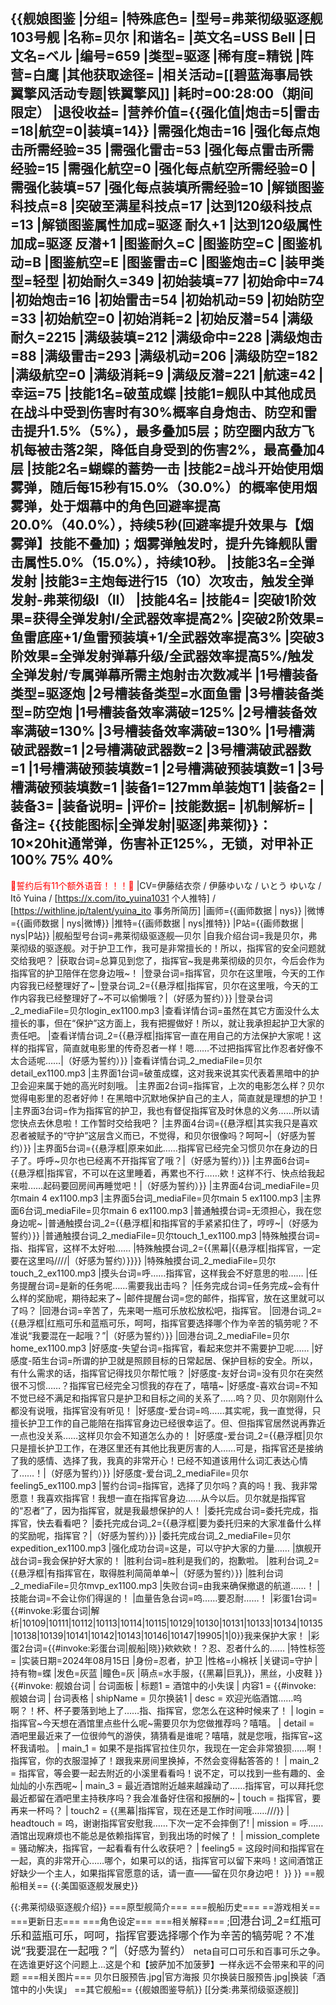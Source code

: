 {{舰娘图鉴
|分组=
|特殊底色=
|型号=弗莱彻级驱逐舰103号舰
|名称=贝尔
|和谐名=
|英文名=USS Bell
|日文名=ベル
|编号=659
|类型=驱逐
|稀有度=精锐
|阵营=白鹰
|其他获取途径=<!--【无则不填】-->
|相关活动=[[碧蓝海事局铁翼擎风活动专题|铁翼擎风]]
|耗时=00:28:00（期间限定）
|退役收益=<!--无法退役则填无法退役，否则不填-->
|营养价值={{强化值|炮击=5|雷击=18|航空=0|装填=14}}
|需强化炮击=16
|强化每点炮击所需经验=35
|需强化雷击=53
|强化每点雷击所需经验=15
|需强化航空=0
|强化每点航空所需经验=0
|需强化装填=57
|强化每点装填所需经验=10
|解锁图鉴科技点=8
|突破至满星科技点=17
|达到120级科技点=13
|解锁图鉴属性加成=驱逐 耐久+1
|达到120级属性加成=驱逐 反潜+1
|图鉴耐久=C
|图鉴防空=C
|图鉴机动=B
|图鉴航空=E
|图鉴雷击=C
|图鉴炮击=C
|装甲类型=轻型
|初始耐久=349
|初始装填=77
|初始命中=74
|初始炮击=16
|初始雷击=54
|初始机动=59
|初始防空=33
|初始航空=0
|初始消耗=2
|初始反潜=54
|满级耐久=2215
|满级装填=212
|满级命中=228
|满级炮击=88
|满级雷击=293
|满级机动=206
|满级防空=182
|满级航空=0
|满级消耗=9
|满级反潜=221
|航速=42
|幸运=75
|技能1名=破茧成蝶
|技能1=舰队中其他成员在战斗中受到伤害时有30%概率自身炮击、防空和雷击提升1.5%（5%），最多叠加5层；防空圈内敌方飞机每被击落2架，降低自身受到的伤害2%，最高叠加4层
|技能2名=蝴蝶的蓄势一击
|技能2=战斗开始使用烟雾弹，随后每15秒有15.0%（30.0%）的概率使用烟雾弹，处于烟幕中的角色回避率提高20.0%（40.0%），持续5秒(回避率提升效果与【烟雾弹】技能不叠加)；烟雾弹触发时，提升先锋舰队雷击属性5.0%（15.0%），持续10秒。
|技能3名=全弹发射
|技能3=主炮每进行15（10）次攻击，触发全弹发射-弗莱彻级I（II）
|技能4名=
|技能4=
|突破1阶效果=获得全弹发射I/全武器效率提高2%
|突破2阶效果=鱼雷底座+1/鱼雷预装填+1/全武器效率提高3%
|突破3阶效果=全弹发射弹幕升级/全武器效率提高5%/触发全弹发射/专属弹幕所需主炮射击次数减半
|1号槽装备类型=驱逐炮
|2号槽装备类型=水面鱼雷
|3号槽装备类型=防空炮
|1号槽装备效率满破=125%
|2号槽装备效率满破=130%
|3号槽装备效率满破=130%
|1号槽满破武器数=1
|2号槽满破武器数=2
|3号槽满破武器数=1
|1号槽满破预装填数=1
|2号槽满破预装填数=1
|3号槽满破预装填数=1
|装备1=127mm单装炮T1
|装备2=
|装备3=
|装备说明=
|评价=
|技能数据=
|机制解析=
|备注=
{{技能图标|全弹发射|驱逐|弗莱彻}}：<br>
10×20hit通常弹，伤害补正125%，无锁，对甲补正100% 75% 40%<br>
----
<span style="color:red;">💓誓约后有11个额外语音！！！💓</span>
|CV=伊藤结衣奈 / 伊藤ゆいな / いとう ゆいな / Itō Yuina / [https://x.com/ito_yuina1031 个人推特] / [https://withline.jp/talent/yuina_ito 事务所简历]
|画师={{画师数据 | nys}}
|微博={{画师数据 | nys|微博}}
|推特={{画师数据 | nys|推特}}
|P站={{画师数据 | nys|P站}}
|舰船型号台词=弗莱彻级驱逐舰—贝尔
|自我介绍台词=我是贝尔，弗莱彻级的驱逐舰。对于护卫工作，我可是非常擅长的！所以，指挥官的安全问题就交给我吧？
|获取台词=总算见到您了，指挥官~我是弗莱彻级的贝尔，今后会作为指挥官的护卫陪伴在您身边哦~！
|登录台词=指挥官，贝尔在这里哦，今天的工作内容我已经整理好了~
|登录台词_2={{悬浮框|指挥官，贝尔在这里哦，今天的工作内容我已经整理好了~不可以偷懒哦？|（好感为誓约）}}
|登录台词_2_mediaFile=贝尔login_ex1100.mp3
|查看详情台词=虽然在其它方面没什么太擅长的事，但在“保护”这方面上，我有把握做好！所以，就让我承担起护卫大家的责任吧。
|查看详情台词_2={{悬浮框|指挥官一直在用自己的方法保护大家呢！这样的指挥官，简直就电影里的传奇忍者一样！嗯……不过把指挥官比作忍者好像不太合适呢……|（好感为誓约）}}
|查看详情台词_2_mediaFile=贝尔detail_ex1100.mp3
|主界面1台词=破茧成蝶，这对我来说其实代表着黑暗中的护卫会迎来属于她的高光时刻哦。
|主界面2台词=指挥官，上次的电影怎么样？贝尔觉得电影里的忍者好帅！在黑暗中沉默地保护自己的主人，简直就是理想的护卫！
|主界面3台词=作为指挥官的护卫，我也有督促指挥官及时休息的义务……所以请您快点去休息啦！工作暂时交给我吧？
|主界面4台词={{悬浮框|其实我只是喜欢忍者被赋予的“守护”这层含义而已，不觉得，和贝尔很像吗？呵呵~|（好感为誓约）}}
|主界面5台词={{悬浮框|原来如此……指挥官已经完全习惯贝尔在身边的日子了。呼呼~贝尔也已经离不开指挥官了哦？|（好感为誓约）}}
|主界面6台词={{悬浮框|指挥官，不可以在这里睡着，再累也不行……欸！这样不行、快点给我起来啦……起码要回房间再睡觉吧！|（好感为誓约）}}
|主界面4台词_mediaFile=贝尔main 4 ex1100.mp3
|主界面5台词_mediaFile=贝尔main 5 ex1100.mp3
|主界面6台词_mediaFile=贝尔main 6 ex1100.mp3
|普通触摸台词=无须担心，我在您身边呢~
|普通触摸台词_2={{悬浮框|和指挥官的手紧紧扣住了，哼哼~|（好感为誓约）}}
|普通触摸台词_2_mediaFile=贝尔touch_1_ex1100.mp3
|特殊触摸台词=指、指挥官，这样不太好啦……
|特殊触摸台词_2={{黑幕|{{悬浮框|指挥官，一定要在这里吗////|（好感为誓约）}}}}
|特殊触摸台词_2_mediaFile=贝尔touch_2_ex1100.mp3
|摸头台词=呼……指挥官，这样我会不好意思的啦……
|任务提醒台词=是新的任务呢……需要我出击吗？
|任务完成台词=任务完成~会有什么样的奖励呢，期待起来了~
|邮件提醒台词=您的邮件，指挥官，放在这里就可以了吗？
|回港台词=辛苦了，先来喝一瓶可乐放松放松吧，指挥官。
|回港台词_2={{悬浮框|红瓶可乐和蓝瓶可乐，呵呵，指挥官要选择哪个作为辛苦的犒劳呢？不准说“我要混在一起哦？”|（好感为誓约）}}
|回港台词_2_mediaFile=贝尔home_ex1100.mp3
|好感度-失望台词=指挥官，看起来您并不需要护卫呢……
|好感度-陌生台词=所谓的护卫就是照顾目标的日常起居、保护目标的安全。所以，有什么需求的话，指挥官记得找贝尔帮忙哦？
|好感度-友好台词=没有贝尔在突然很不习惯……？指挥官已经完全习惯我的存在了，嘻嘻~
|好感度-喜欢台词=不知不觉已经不满足和指挥官只是护卫和目标之间的关系了……呜？贝、贝尔刚刚什么都没有说哦，指挥官没有听见！
|好感度-爱台词=呜……其实呢，我一直觉得，只擅长护卫工作的自己能陪在指挥官身边已经很幸运了。但、但指挥官居然说再靠近一点也没关系……这样贝尔会不知道怎么办的！
|好感度-爱台词_2={{悬浮框|贝尔只是擅长护卫工作，在港区里还有其他比我更厉害的人……可是，指挥官还是接纳了我的感情、选择了我，我真的非常开心！已经不知道该用什么词汇表达心情了……！|（好感为誓约）}}
|好感度-爱台词_2_mediaFile=贝尔feeling5_ex1100.mp3
|誓约台词=指挥官，选择了贝尔吗？真的吗！我、我非常愿意！我喜欢指挥官！我想一直在指挥官身边……从今以后。贝尔就是指挥官的“忍者”了，因为指挥官，就是我最想保护的人！
|委托完成台词=委托完成，指挥官，快去看看吧？
|委托完成台词_2={{悬浮框|要为委托归来的大家准备什么样的奖励呢，指挥官？|（好感为誓约）}}
|委托完成台词_2_mediaFile=贝尔expedition_ex1100.mp3
|强化成功台词=这是，可以守护大家的力量……
|旗舰开战台词=我会保护好大家的！
|胜利台词=胜利是我们的，抱歉啦。
|胜利台词_2={{悬浮框|有指挥官在，取得胜利简简单单~|（好感为誓约）}}
|胜利台词_2_mediaFile=贝尔mvp_ex1100.mp3
|失败台词=由我来确保撤退的航道……！
|技能台词=不会让你们得逞的！
|血量告急台词=呜……要忍耐……！
|彩蛋1台词={{#invoke:彩蛋台词|解析|10109|10111|10112|10113|10114|10115|10129|10130|10131|10133|10134|10135|10138|10139|10141|10142|10143|10146|10147|19905|1|0}}我来保护大家！
|彩蛋2台词={{#invoke:彩蛋台词|舰船|晓}}欸欸欸！？忍、忍者什么的……
|特性标签=
|实装日期=2024年08月15日
|身份=忍者，护卫
|性格=小棉袄
|关键词=守护
|持有物=蝶
|发色=灰蓝
|瞳色=灰
|萌点=水手服，{{黑幕|巨乳}}，黑丝，小皮鞋
}}
{{#invoke: 舰娘台词 | 台词面板 
| 标题1 = 酒馆中的小失误
| 内容1 = {{#invoke: 舰娘台词 | 台词表格
  | shipName = 贝尔换装1
  | desc = 欢迎光临酒馆……呜啊？！杯、杯子要落到地上了……指、指挥官，您怎么在这种时候来了！
  | login = 指挥官~今天想在酒馆里点些什么呢~需要贝尔为您做推荐吗？嘻嘻。
  | detail = 酒吧里最近来了一位很帅气的游侠，猜猜看是谁呢？嘻嘻，就是您哦，指挥官~这杯我请啦。
  | main_1 = 如果不是指挥官拉住贝尔，我现在一定会非常狼狈……啊！指挥官，你的衣服湿掉了！跟我来房间里换掉，不然会变得黏答答的！
  | main_2 = 指挥官，等会要一起去附近的小溪里看看吗！说不定，可以找到一些有趣的、金灿灿的小东西呢~
  | main_3 = 最近酒馆附近越来越躁动了……指挥官，可以拜托您最近都留在酒吧里主持秩序吗？我会准备好住宿和报酬的~
  | touch = 指挥官，要再来一杯吗？
  | touch2 = {{黑幕|指挥官，现在还是工作时间哦……///}}
  | headtouch = 呜，谢谢指挥官安慰我……下次一定不会摔倒了!
  | mission = 呼……酒馆出现麻烦也不能总是依赖指挥官，到我出场的时候了！
  | mission_complete = 骚动解决，指挥官，一起看看有什么收获吧？
  | feeling5 = 这段时间和指挥官在一起，真的非常开心……哪个，如果可以的话，指挥官可以留下来吗！这间酒馆正好缺少一个主人，如果指挥官愿意的话，请一直——留在贝尔身边吧！
  }}
}}
==舰船相关==
{{:美国驱逐舰发展史}}

{{:弗莱彻级驱逐舰介绍}}
===原型舰简介===
===舰船历史===
==游戏相关==
===更新日志===
===角色设定===
===相关解释===
;<big>回港台词_2=红瓶可乐和蓝瓶可乐，呵呵，指挥官要选择哪个作为辛苦的犒劳呢？不准说“我要混在一起哦？”|（好感为誓约）</big>
neta自可口可乐和百事可乐之争。在选谁更好这个问题上...这是个和【披萨加不加菠萝】一样永远不会带来和平的问题
===相关图片===
<gallery mode="packed" heights="250px">
贝尔日服预告.jpg|官方海报
贝尔换装日服预告.jpg|换装「酒馆中的小失误」
</gallery>
==其它舰船==
{{舰娘图鉴导航}}
[[分类:弗莱彻级驱逐舰]]